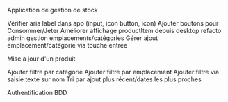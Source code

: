 Application de gestion de stock

Vérifier aria label dans app (input, icon button, icon)
Ajouter boutons pour Consommer/Jeter
Améliorer affichage productItem depuis desktop
refacto admin gestion emplacements/catégories
Gérer ajout emplacement/catégorie via touche entrée

Mise à jour d'un produit

Ajouter filtre par catégorie
Ajouter filtre par emplacement
Ajouter filtre via saisie texte sur nom
Tri par ajout plus récent/dates les plus proches

Authentification
BDD
